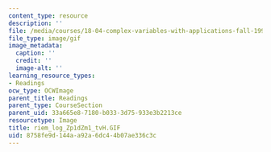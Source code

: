 ```yaml
---
content_type: resource
description: ''
file: /media/courses/18-04-complex-variables-with-applications-fall-1999/8758fe9d144aa92a6dc44b07ae336c3c_riem_log_Zp1dZm1_tvH.GIF
file_type: image/gif
image_metadata:
  caption: ''
  credit: ''
  image-alt: ''
learning_resource_types:
- Readings
ocw_type: OCWImage
parent_title: Readings
parent_type: CourseSection
parent_uid: 33a665e8-7180-b033-3d75-933e3b2213ce
resourcetype: Image
title: riem_log_Zp1dZm1_tvH.GIF
uid: 8758fe9d-144a-a92a-6dc4-4b07ae336c3c
---
```

